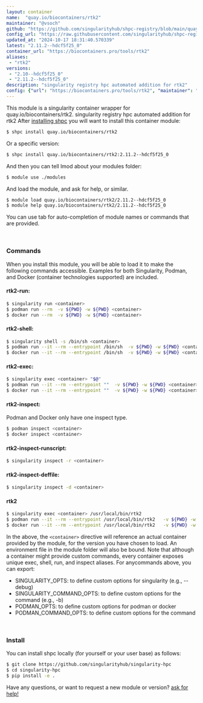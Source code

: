 ```yaml
---
layout: container
name:  "quay.io/biocontainers/rtk2"
maintainer: "@vsoch"
github: "https://github.com/singularityhub/shpc-registry/blob/main/quay.io/biocontainers/rtk2/container.yaml"
config_url: "https://raw.githubusercontent.com/singularityhub/shpc-registry/main/quay.io/biocontainers/rtk2/container.yaml"
updated_at: "2024-10-17 18:31:40.570339"
latest: "2.11.2--hdcf5f25_0"
container_url: "https://biocontainers.pro/tools/rtk2"
aliases:
 - "rtk2"
versions:
 - "2.10--hdcf5f25_0"
 - "2.11.2--hdcf5f25_0"
description: "singularity registry hpc automated addition for rtk2"
config: {"url": "https://biocontainers.pro/tools/rtk2", "maintainer": "@vsoch", "description": "singularity registry hpc automated addition for rtk2", "latest": {"2.11.2--hdcf5f25_0": "sha256:0ce524a705af598d751ad38dd43a3654f0b9e4ab7c724db0dd10eaeb92ce9b80"}, "tags": {"2.10--hdcf5f25_0": "sha256:4f9ac7d7405bc53f0b5f65911ceccd2f2c35b0e513d81f44afc1ab532a8db260", "2.11.2--hdcf5f25_0": "sha256:0ce524a705af598d751ad38dd43a3654f0b9e4ab7c724db0dd10eaeb92ce9b80"}, "docker": "quay.io/biocontainers/rtk2", "aliases": {"rtk2": "/usr/local/bin/rtk2"}}
---
```


This module is a singularity container wrapper for quay.io/biocontainers/rtk2.
singularity registry hpc automated addition for rtk2
After [installing shpc](#install) you will want to install this container module:


```bash
$ shpc install quay.io/biocontainers/rtk2
```

Or a specific version:

```bash
$ shpc install quay.io/biocontainers/rtk2:2.11.2--hdcf5f25_0
```

And then you can tell lmod about your modules folder:

```bash
$ module use ./modules
```

And load the module, and ask for help, or similar.

```bash
$ module load quay.io/biocontainers/rtk2/2.11.2--hdcf5f25_0
$ module help quay.io/biocontainers/rtk2/2.11.2--hdcf5f25_0
```

You can use tab for auto-completion of module names or commands that are provided.

<br>

### Commands

When you install this module, you will be able to load it to make the following commands accessible.
Examples for both Singularity, Podman, and Docker (container technologies supported) are included.

#### rtk2-run:

```bash
$ singularity run <container>
$ podman run --rm  -v ${PWD} -w ${PWD} <container>
$ docker run --rm  -v ${PWD} -w ${PWD} <container>
```

#### rtk2-shell:

```bash
$ singularity shell -s /bin/sh <container>
$ podman run --it --rm --entrypoint /bin/sh  -v ${PWD} -w ${PWD} <container>
$ docker run --it --rm --entrypoint /bin/sh  -v ${PWD} -w ${PWD} <container>
```

#### rtk2-exec:

```bash
$ singularity exec <container> "$@"
$ podman run --it --rm --entrypoint ""  -v ${PWD} -w ${PWD} <container> "$@"
$ docker run --it --rm --entrypoint ""  -v ${PWD} -w ${PWD} <container> "$@"
```

#### rtk2-inspect:

Podman and Docker only have one inspect type.

```bash
$ podman inspect <container>
$ docker inspect <container>
```

#### rtk2-inspect-runscript:

```bash
$ singularity inspect -r <container>
```

#### rtk2-inspect-deffile:

```bash
$ singularity inspect -d <container>
```


#### rtk2

```bash
$ singularity exec <container> /usr/local/bin/rtk2
$ podman run --it --rm --entrypoint /usr/local/bin/rtk2   -v ${PWD} -w ${PWD} <container> -c " $@"
$ docker run --it --rm --entrypoint /usr/local/bin/rtk2   -v ${PWD} -w ${PWD} <container> -c " $@"
```



In the above, the `<container>` directive will reference an actual container provided
by the module, for the version you have chosen to load. An environment file in the
module folder will also be bound. Note that although a container
might provide custom commands, every container exposes unique exec, shell, run, and
inspect aliases. For anycommands above, you can export:

 - SINGULARITY_OPTS: to define custom options for singularity (e.g., --debug)
 - SINGULARITY_COMMAND_OPTS: to define custom options for the command (e.g., -b)
 - PODMAN_OPTS: to define custom options for podman or docker
 - PODMAN_COMMAND_OPTS: to define custom options for the command

<br>

### Install

You can install shpc locally (for yourself or your user base) as follows:

```bash
$ git clone https://github.com/singularityhub/singularity-hpc
$ cd singularity-hpc
$ pip install -e .
```

Have any questions, or want to request a new module or version? [ask for help!](https://github.com/singularityhub/singularity-hpc/issues)